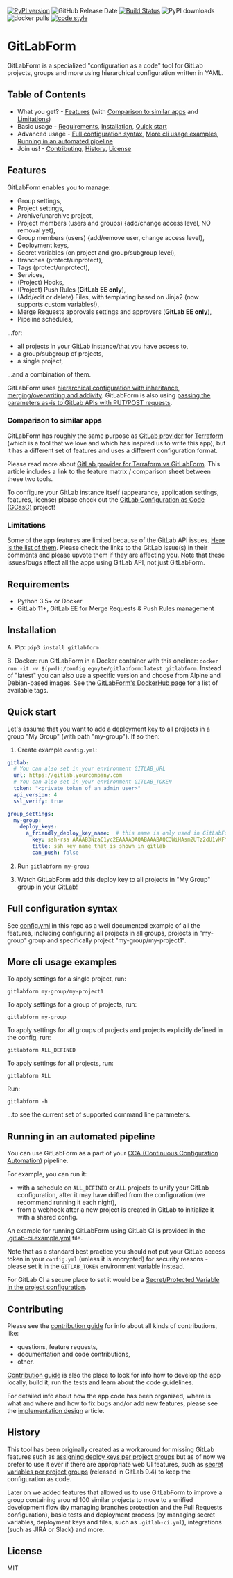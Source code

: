[![PyPI version](https://badge.fury.io/py/gitlabform.svg)](https://badge.fury.io/py/gitlabform)
![GitHub Release Date](https://img.shields.io/github/release-date/egnyte/gitlabform)
[![Build Status](https://travis-ci.com/egnyte/gitlabform.svg?branch=master)](https://travis-ci.com/egnyte/gitlabform)
![PyPI downloads](https://img.shields.io/pypi/dm/gitlabform?label=PyPI%20Downloads)
![docker pulls](https://img.shields.io/docker/pulls/egnyte/gitlabform)
[![code style](https://img.shields.io/badge/code%20style-black-000000.svg)](https://github.com/psf/black)

# GitLabForm

GitLabForm is a specialized "configuration as a code" tool for GitLab projects, groups and more
using hierarchical configuration written in YAML.

## Table of Contents

* What you get? - [Features](#features) (with [Comparison to similar apps](#comparison-to-similar-apps) and [Limitations](#limitations))
* Basic usage - [Requirements](#requirements), [Installation](#installation), [Quick start](#quick-start)
* Advanced usage - [Full configuration syntax](#full-configuration-syntax), [More cli usage examples](#more-cli-usage-examples), [Running in an automated pipeline](#running-in-an-automated-pipeline)
* Join us! - [Contributing](#contributing), [History](#history), [License](#license)

## Features

GitLabForm enables you to manage:

* Group settings,
* Project settings,
* Archive/unarchive project,
* Project members (users and groups) {add/change access level, NO removal yet},
* Group members (users) {add/remove user, change access level},
* Deployment keys,
* Secret variables (on project and group/subgroup level),
* Branches (protect/unprotect),
* Tags (protect/unprotect),
* Services,
* (Project) Hooks,
* (Project) Push Rules (**GitLab EE only**),
* (Add/edit or delete) Files, with templating based on Jinja2 (now supports custom variables!),
* Merge Requests approvals settings and approvers (**GitLab EE only**),
* Pipeline schedules,

...for:

* all projects in your GitLab instance/that you have access to,
* a group/subgroup of projects,
* a single project,

...and a combination of them.

GitLabForm uses [hierarchical configuration with inheritance, merging/overwriting and addivity](docs/FEATURES_DESIGN.md#hierarchical-merged-and-overridable-configuration). GitLabForm is also
using [passing the parameters as-is to GitLab APIs with PUT/POST requests](docs/FEATURES_DESIGN.md#raw-parameters-passing).

### Comparison to similar apps

GitLabForm has roughly the same purpose as [GitLab provider](https://www.terraform.io/docs/providers/gitlab/index.html)
for [Terraform](https://www.terraform.io/) (which is a tool that we love and which has inspired us to write this app),
but it has a different set of features and uses a different configuration format.

Please read more about [GitLab provider for Terraform vs GitLabForm](docs/GT_VS_GLF.md). This article includes a link to the feature matrix / comparison sheet between these two tools.

To configure your GitLab instance itself (appearance, application settings, features, license) please check out
the [GitLab Configuration as Code (GCasC)](https://github.com/Roche/gitlab-configuration-as-code) project!

### Limitations

Some of the app features are limited because of the GitLab API issues. [Here is the list of them](https://github.com/egnyte/gitlabform/issues?q=is%3Aissue+is%3Aopen+label%3A%22gitlab+issue%22). Please check the links to the GitLab issue(s) in their comments and please upvote them if they are affecting you. Note that these issues/bugs affect all the apps using GitLab API, not just GitLabForm.

## Requirements

* Python 3.5+ or Docker
* GitLab 11+, GitLab EE for Merge Requests & Push Rules management

## Installation

A. Pip: `pip3 install gitlabform`

B. Docker: run GitLabForm in a Docker container with this oneliner:
`docker run -it -v $(pwd):/config egnyte/gitlabform:latest gitlabform`.
Instead of "latest" you can also use a specific version and choose from Alpine and Debian-based images.
See the [GitLabForm's DockerHub page](https://hub.docker.com/r/egnyte/gitlabform/tags) for a list of available tags.

## Quick start

Let's assume that you want to add a deployment key to all projects in a group "My Group" (with path "my-group").
If so then:

1. Create example `config.yml`:

```yaml
gitlab:
  # You can also set in your environment GITLAB_URL
  url: https://gitlab.yourcompany.com
  # You can also set in your environment GITLAB_TOKEN
  token: "<private token of an admin user>"
  api_version: 4
  ssl_verify: true

group_settings:
  my-group:
    deploy_keys:
      a_friendly_deploy_key_name:  # this name is only used in GitLabForm config
        key: ssh-rsa AAAAB3NzaC1yc2EAAAADAQABAAABAQC3WiHAsm2UTz2dU1vKFYUGfHI1p5fIv84BbtV/9jAKvZhVHDqMa07PgVtkttjvDC8bA1kezhOBKcO0KNzVoDp0ENq7WLxFyLFMQ9USf8LmOY70uV/l8Gpcn1ZT7zRBdEzUUgF/PjZukqVtuHqf9TCO8Ekvjag9XRfVNadKs25rbL60oqpIpEUqAbmQ4j6GFcfBBBPuVlKfidI6O039dAnDUsmeafwCOhEvQmF+N5Diauw3Mk+9TMKNlOWM+pO2DKxX9LLLWGVA9Dqr6dWY0eHjWKUmk2B1h1HYW+aUyoWX2TGsVX9DlNY7CKiQGsL5MRH9IXKMQ8cfMweKoEcwSSXJ
        title: ssh_key_name_that_is_shown_in_gitlab
        can_push: false
```

2. Run `gitlabform my-group`

3. Watch GitLabForm add this deploy key to all projects in "My Group" group in your GitLab!

## Full configuration syntax

See [config.yml](https://github.com/egnyte/gitlabform/blob/master/config.yml) in this repo as a well documented example
of all the features, including configuring all projects in all groups, projects in "my-group" group and specifically
project "my-group/my-project1".

## More cli usage examples

To apply settings for a single project, run:

```gitlabform my-group/my-project1```

To apply settings for a group of projects, run:

```gitlabform my-group```

To apply settings for all groups of projects and projects explicitly defined in the config, run:

```gitlabform ALL_DEFINED```

To apply settings for all projects, run:

```gitlabform ALL```


Run:

```gitlabform -h```

...to see the current set of supported command line parameters.

## Running in an automated pipeline

You can use GitLabForm as a part of your [CCA (Continuous Configuration Automation)](https://en.wikipedia.org/wiki/Continuous_configuration_automation) pipeline.

For example, you can run it:
* with a schedule on `ALL_DEFINED` or `ALL` projects to unify your GitLab configuration, after it may have drifted
from the configuration (we recommend running it each night),
* from a webhook after a new project is created in GitLab to initialize it with a shared config.

An example for running GitLabForm using GitLab CI is provided in the [.gitlab-ci.example.yml](docs/.gitlab-ci.example.yml) 
file.

Note that as a standard best practice you should not put your GitLab access token in your `config.yml` (unless it is
encrypted) for security reasons - please set it in the `GITLAB_TOKEN` environment variable instead.

For GitLab CI a secure place to set it would be a [Secret/Protected Variable in the project configuration](https://docs.gitlab.com/ee/ci/variables/#via-the-ui).

## Contributing

Please see the [contribution guide](CONTRIBUTING.md) for info about all kinds of contributions, like:
* questions, feature requests,
* documentation and code contributions,
* other.

[Contribution guide](CONTRIBUTING.md) is also the place to look for info how to develop the app locally,
build it, run the tests and learn about the code guidelines.


For detailed info about how the app code has been organized, where is what and where and how to fix bugs and/or
add new features, please see the [implementation design](docs/IMPLEMENTATION_DESIGN.md) article.

## History

This tool has been originally created as a workaround for missing GitLab features such as [assigning deploy keys per project groups](https://gitlab.com/gitlab-org/gitlab-ce/issues/3890)
but as of now we prefer to use it ever if there are appropriate web UI features, such as [secret variables per project groups](https://gitlab.com/gitlab-org/gitlab-ce/issues/12729)
(released in GitLab 9.4) to keep the configuration as code.

Later on we added features that allowed us to use GitLabForm to improve a group containing around 100 similar projects
to move to a unified development flow (by managing branches protection and the Pull Requests configuration),
basic tests and deployment process (by managing secret variables, deployment keys and files, such as `.gitlab-ci.yml`),
integrations (such as JIRA or Slack) and more.

## License

MIT
